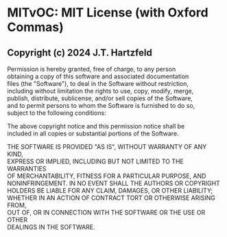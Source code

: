 # MITvOC: MIT License (with Oxford Commas)
## Copyright (c) 2024 J.T. Hartzfeld

Permission is hereby granted, free of charge, to any person \
obtaining a copy of this software and associated documentation \
files (the "Software"), to deal in the Software without restriction, \
including without limitation the rights to use, copy, modify, merge, \
publish, distribute, sublicense, and/or sell copies of the Software, \
and to permit persons to whom the Software is furnished to do so, \
subject to the following conditions:

The above copyright notice and this permission notice shall be \
included in all copies or substantial portions of the Software.


THE SOFTWARE IS PROVIDED "AS IS", WITHOUT WARRANTY OF ANY KIND, \
EXPRESS OR IMPLIED, INCLUDING BUT NOT LIMITED TO THE WARRANTIES \
OF MERCHANTABILITY, FITNESS FOR A PARTICULAR PURPOSE, AND \
NONINFRINGEMENT. IN NO EVENT SHALL THE AUTHORS OR COPYRIGHT \
HOLDERS BE LIABLE FOR ANY CLAIM, DAMAGES, OR OTHER LIABILITY; \
WHETHER IN AN ACTION OF CONTRACT TORT OR OTHERWISE ARISING FROM, \
OUT OF, OR IN CONNECTION WITH THE SOFTWARE OR THE USE OR OTHER \
DEALINGS IN THE SOFTWARE.
